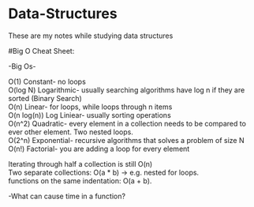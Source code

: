 # Data-Structures
These are my notes while studying data structures


#Big O Cheat Sheet:

-Big Os-


O(1) Constant- no loops
</br>
O(log N) Logarithmic- usually searching algorithms have log n if they are sorted (Binary Search)
</br>
O(n) Linear- for loops, while loops through n items
</br>
O(n log(n)) Log Liniear- usually sorting operations
</br>
O(n^2) Quadratic- every element in a collection needs to be compared to ever other element. Two nested loops.
</br>
O(2^n) Exponential- recursive algorithms that solves a problem of size N
</br>
O(n!) Factorial- you are adding a loop for every element
</br>


Iterating through half a collection is still O(n) 
</br>
Two separate collections: O(a * b) -> e.g. nested for loops.
</br>
functions on the same indentation: O(a + b).
</br>


-What can cause time in a function?
